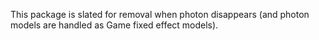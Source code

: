 This package is slated for removal when photon disappears (and photon models are handled as Game fixed effect models).